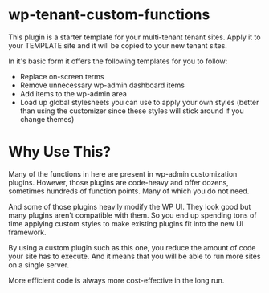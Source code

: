 # wp-tenant-custom-functions
This plugin is a starter template for your multi-tenant tenant sites.
Apply it to your TEMPLATE site and it will be copied to your new tenant sites.

In it's basic form it offers the following templates for you to follow:

- Replace on-screen terms
- Remove unnecessary wp-admin dashboard items
- Add items to the wp-admin area
- Load up global stylesheets you can use to apply your own styles (better than using the customizer since these styles will stick around if you change themes)

# Why Use This?
Many of the functions in here are present in wp-admin customization plugins.
However, those plugins are code-heavy and offer dozens, sometimes hundreds of function points.
Many of which you do not need.

And some of those plugins heavily modify the WP UI.  They look good but many plugins 
aren't compatible with them.  So you end up spending tons of time applying custom styles 
to make existing plugins fit into the new UI framework.

By using a custom plugin such as this one, you reduce the amount of code your site has to execute.
And it means that you will be able to run more sites on a single server.

More efficient code is always more cost-effective in the long run.
